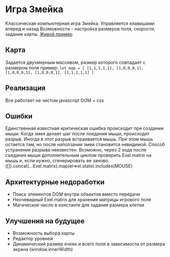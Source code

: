 # Игра Змейка
Классическая компьютерная игра Змейка. Управляется клавишами вперед и назад
Возможности - настройка размеров поля, скорости, задание карты.
[Живой пример](https://levi2015mik.github.io/Snake/index.html)

## Карта 
Задается двухмерным массивом, размер которого совпадает с размером поля пример:
`
	let map = [
		[1,1,1,1,1],
		[1,0,0,0,1],
		[1,0,0,0,1],
		[1,0,0,0,1],
		[1,1,1,1,1]
	]
`

## Реализация
Все работает на чистом javascript DOM + css 

## Ошибки
Единственная известная критическая ошибка происходит при создании мыши:
Когда змея делает шаг после поедания мыши, происходит разрыв. Иногда в этот разрыв встраивается мышь.
При этом мышь остается там, но после наползания змеи становится невидимой.
Способ устранения разрыва неизвестен. Возможно, через 2 хода после съедания мыши дополнительным циклом
проверить Exel.matrix на мышь и, если нужно, сгенерировать ее заново.
([]).concat(...Exel.matrix).map(el=>el.state).includes(MOUSE)

## Архитектурные недоработки 
- Поиск элементов DOM внутри объектов вместо передачи
- Неочевидный Exel.matrix для хранения матрицы игрового поля
- Магическое число в константе для задания размера клетки

## Улучшения на будущее
- Возможность выбора карты
- Редактор уровней
- Динамический размер ячеек и всего поля в зависимости от размера экрана (window.innerWidth)